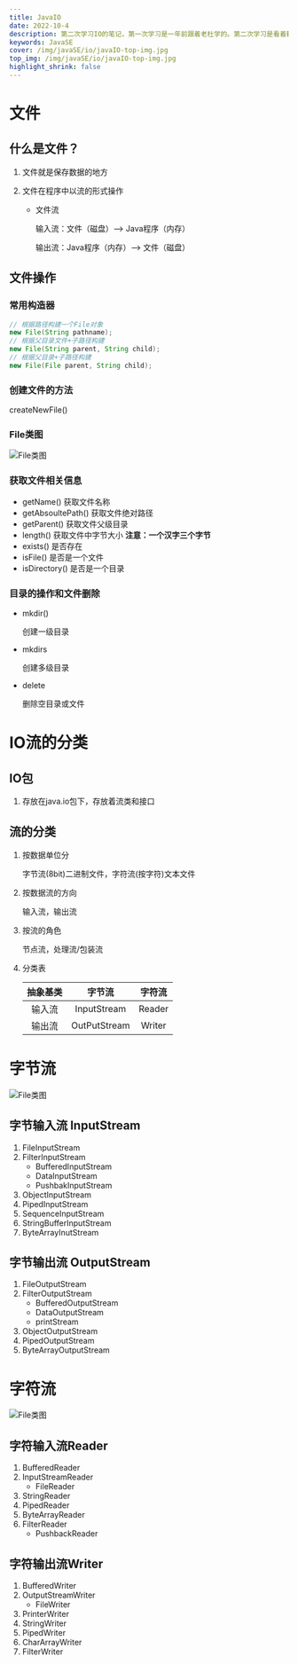 ```yaml
---
title: JavaIO
date: 2022-10-4
description: 第二次学习IO的笔记，第一次学习是一年前跟着老杜学的。第二次学习是看着韩顺平老师的视频学的。
keywords: JavaSE
cover: /img/javaSE/io/javaIO-top-img.jpg
top_img: /img/javaSE/io/javaIO-top-img.jpg
highlight_shrink: false
---
```


# 文件
## 什么是文件？
1. 文件就是保存数据的地方

2. 文件在程序中以流的形式操作

   - 文件流

     输入流：文件（磁盘）—> Java程序（内存）

     输出流：Java程序（内存）—> 文件（磁盘）

## 文件操作

### 常用构造器

```java
// 根据路径构建一个File对象
new File(String pathname);
// 根据父目录文件+子路径构建
new File(String parent, String child);
// 根据父目录+子路径构建
new File(File parent, String child);
```

### 创建文件的方法

createNewFile()

### File类图

![File类图](/img/javaSE/io/io01.jpg)

### 获取文件相关信息

- getName()
  获取文件名称
- getAbsoultePath() 
  获取文件绝对路径
- getParent()
  获取文件父级目录
- length()
  获取文件中字节大小
  **注意：一个汉字三个字节**
- exists()
  是否存在
- isFile()
  是否是一个文件
- isDirectory()
  是否是一个目录

### 目录的操作和文件删除

- mkdir()

  创建一级目录

- mkdirs

  创建多级目录

- delete

  删除空目录或文件

# IO流的分类

## IO包

1. 存放在java.io包下，存放着流类和接口

## 流的分类

1. 按数据单位分

   字节流(8bit)二进制文件，字符流(按字符)文本文件

2. 按数据流的方向

   输入流，输出流

3. 按流的角色

   节点流，处理流/包装流

4. 分类表

   | 抽象基类 |    字节流    | 字符流 |
   | :------: | :----------: | :----: |
   |  输入流  | InputStream  | Reader |
   |  输出流  | OutPutStream | Writer |

# 字节流

![File类图](/img/javaSE/io/io02.jpg)

## 字节输入流 InputStream

1. FileInputStream
2. FilterInputStream
   - BufferedInputStream
   - DataInputStream
   - PushbakInputStream
3. ObjectInputStream
4. PipedInputStream
5. SequenceInputStream
6. StringBufferInputStream
7. ByteArrayInutStream


## 字节输出流 OutputStream

1. FileOutputStream
2. FilterOutputStream
   - BufferedOutputStream
   - DataOutputStream
   - printStream
3. ObjectOutputStream
4. PipedOutputStream
5. ByteArrayOutputStream

# 字符流

![File类图](/img/javaSE/io/io03.jpg)

## 字符输入流Reader

1. BufferedReader
2. InputStreamReader
   - FileReader
3. StringReader
4. PipedReader
5. ByteArrayReader
6. FilterReader
   - PushbackReader

## 字符输出流Writer

1. BufferedWriter
2. OutputStreamWriter
   - FileWriter
3. PrinterWriter
4. StringWriter
5. PipedWriter
6. CharArrayWriter
7. FilterWriter
